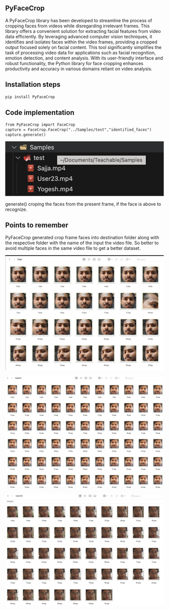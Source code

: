 ## PyFaceCrop
A PyFaceCrop library has been developed to streamline the process of cropping faces from videos while disregarding irrelevant frames. This library offers a convenient solution for extracting facial features from video data efficiently. By leveraging advanced computer vision techniques, it identifies and isolates faces within the video frames, providing a cropped output focused solely on facial content. This tool significantly simplifies the task of processing video data for applications such as facial recognition, emotion detection, and content analysis. With its user-friendly interface and robust functionality, the Python library for face cropping enhances productivity and accuracy in various domains reliant on video analysis.

## Installation steps

```bash
pip install PyFaceCrop
``` 

## Code implementation
```
from PyFaceCrop import FaceCrop
capture = FaceCrop.FaceCrop("../Samples/test","identified_faces")
capture.generate()
```
![screenshot](https://github.com/udayatom/PyFaceCrop/raw/main/PyFaceCrop/screenshots/Screenshot_Input.png)

generate() croping the faces from the present frame, if the face is above to recognize.

## Points to remember

PyFaceCrop generated crop frame faces into destination folder along with the respective folder with the name of the input the video file. So better to avoid multiple faces in the same video file to get a better dataset.

![screenshot](https://github.com/udayatom/PyFaceCrop/raw/main/PyFaceCrop/screenshots/Screenshot_Sajja.png)  


![screenshot](https://github.com/udayatom/PyFaceCrop/raw/main/PyFaceCrop/screenshots/Screenshot_Yogesh.png) 


![screenshot](https://github.com/udayatom/PyFaceCrop/raw/main/PyFaceCrop/screenshots/Screenshot_User23.png) 


